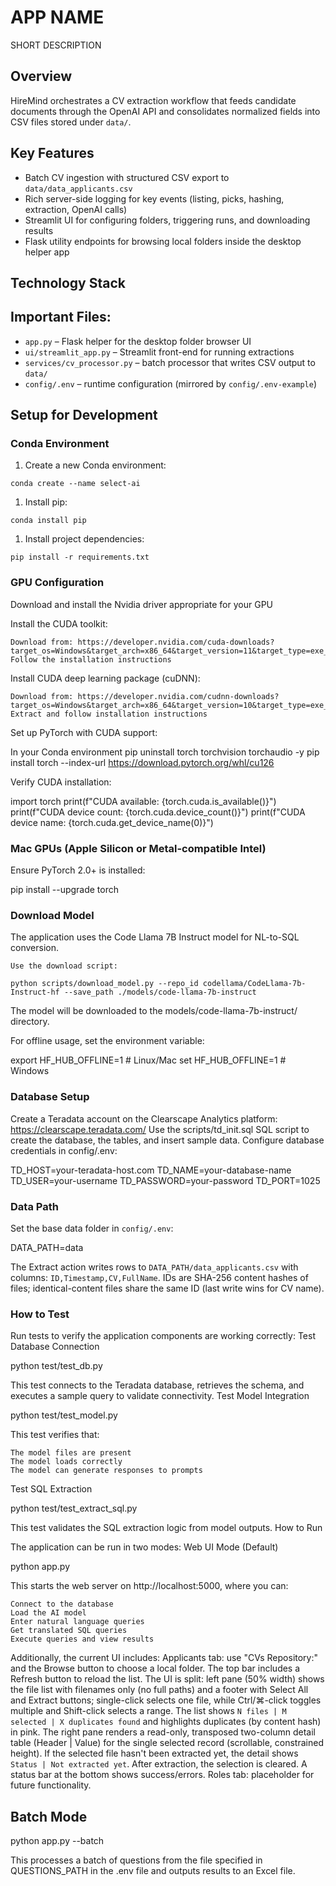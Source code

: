 # APP NAME

SHORT DESCRIPTION

## Overview

HireMind orchestrates a CV extraction workflow that feeds candidate documents through the OpenAI API and consolidates normalized fields into CSV files stored under `data/`.

## Key Features

- Batch CV ingestion with structured CSV export to `data/data_applicants.csv`
- Rich server-side logging for key events (listing, picks, hashing, extraction, OpenAI calls)
- Streamlit UI for configuring folders, triggering runs, and downloading results
- Flask utility endpoints for browsing local folders inside the desktop helper app

## Technology Stack

## Important Files:
- `app.py` – Flask helper for the desktop folder browser UI
- `ui/streamlit_app.py` – Streamlit front-end for running extractions
- `services/cv_processor.py` – batch processor that writes CSV output to `data/`
- `config/.env` – runtime configuration (mirrored by `config/.env-example`)

## Setup for Development

### Conda Environment

1. Create a new Conda environment:
```
conda create --name select-ai 
```
1. Install pip:
```
conda install pip
```
1. Install project dependencies:
```
pip install -r requirements.txt
```

### GPU Configuration

Download and install the Nvidia driver appropriate for your GPU

Install the CUDA toolkit:

    Download from: https://developer.nvidia.com/cuda-downloads?target_os=Windows&target_arch=x86_64&target_version=11&target_type=exe_local
    Follow the installation instructions

Install CUDA deep learning package (cuDNN):

    Download from: https://developer.nvidia.com/cudnn-downloads?target_os=Windows&target_arch=x86_64&target_version=10&target_type=exe_local
    Extract and follow installation instructions

Set up PyTorch with CUDA support:

In your Conda environment
pip uninstall torch torchvision torchaudio -y
pip install torch --index-url https://download.pytorch.org/whl/cu126

Verify CUDA installation:

import torch
print(f"CUDA available: {torch.cuda.is_available()}")
print(f"CUDA device count: {torch.cuda.device_count()}")
print(f"CUDA device name: {torch.cuda.get_device_name(0)}")

### Mac GPUs (Apple Silicon or Metal-compatible Intel)
Ensure PyTorch 2.0+ is installed:

pip install --upgrade torch

### Download Model

The application uses the Code Llama 7B Instruct model for NL-to-SQL conversion.

    Use the download script:

    python scripts/download_model.py --repo_id codellama/CodeLlama-7b-Instruct-hf --save_path ./models/code-llama-7b-instruct

The model will be downloaded to the models/code-llama-7b-instruct/ directory.

For offline usage, set the environment variable:

export HF_HUB_OFFLINE=1  # Linux/Mac
set HF_HUB_OFFLINE=1     # Windows

### Database Setup
Create a Teradata account on the Clearscape Analytics platform: https://clearscape.teradata.com/
Use the scripts/td_init.sql SQL script to create the database, the tables, and insert sample data.
Configure database credentials in config/.env:

TD_HOST=your-teradata-host.com
TD_NAME=your-database-name
TD_USER=your-username
TD_PASSWORD=your-password
TD_PORT=1025

### Data Path
Set the base data folder in `config/.env`:

DATA_PATH=data

The Extract action writes rows to `DATA_PATH/data_applicants.csv` with columns: `ID,Timestamp,CV,FullName`.
IDs are SHA-256 content hashes of files; identical-content files share the same ID (last write wins for CV name).

### How to Test

Run tests to verify the application components are working correctly:
Test Database Connection

python test/test_db.py

This test connects to the Teradata database, retrieves the schema, and executes a sample query to validate connectivity.
Test Model Integration

python test/test_model.py

This test verifies that:

    The model files are present
    The model loads correctly
    The model can generate responses to prompts

Test SQL Extraction

python test/test_extract_sql.py

This test validates the SQL extraction logic from model outputs.
How to Run

The application can be run in two modes:
Web UI Mode (Default)

python app.py

This starts the web server on http://localhost:5000, where you can:

    Connect to the database
    Load the AI model
    Enter natural language queries
    Get translated SQL queries
    Execute queries and view results

Additionally, the current UI includes:
    Applicants tab: use "CVs Repository:" and the Browse button to choose a local folder. The top bar includes a Refresh button to reload the list. The UI is split: left pane (50% width) shows the file list with filenames only (no full paths) and a footer with Select All and Extract buttons; single-click selects one file, while Ctrl/⌘-click toggles multiple and Shift-click selects a range. The list shows `N files | M selected | X duplicates found` and highlights duplicates (by content hash) in pink. The right pane renders a read-only, transposed two-column detail table (Header | Value) for the single selected record (scrollable, constrained height). If the selected file hasn't been extracted yet, the detail shows `Status | Not extracted yet`. After extraction, the selection is cleared. A status bar at the bottom shows success/errors.
    Roles tab: placeholder for future functionality.

## Batch Mode

python app.py --batch

This processes a batch of questions from the file specified in QUESTIONS_PATH in the .env file and outputs results to an Excel file.